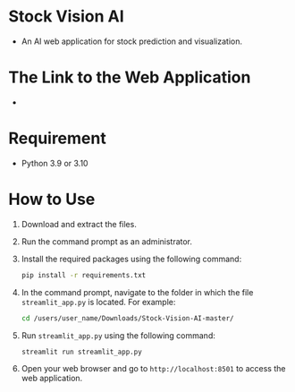 # Stock Vision AI
- An AI web application for stock prediction and visualization.
# The Link to the Web Application
- 
# Requirement
- Python 3.9 or 3.10
# How to Use
1. Download and extract the files.
2. Run the command prompt as an administrator.
3. Install the required packages using the following command:
   
   ```Bash
   pip install -r requirements.txt
   
4. In the command prompt, navigate to the folder in which the file `streamlit_app.py` is located. For example:
   
   ```Bash
   cd /users/user_name/Downloads/Stock-Vision-AI-master/

6. Run `streamlit_app.py` using the following command:
    
   ```Bash
   streamlit run streamlit_app.py

7. Open your web browser and go to `http://localhost:8501` to access the web application.
